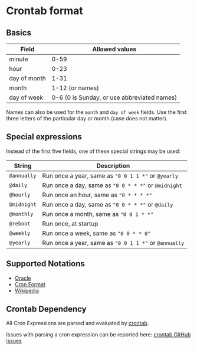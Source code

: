 # Crontab format

## Basics

| Field        | Allowed values                              |
| ------------ | ------------------------------------------- |
| minute       | 0-59                                        |
| hour         | 0-23                                        |
| day of month | 1-31                                        |
| month        | 1-12 (or names)                             |
| day of week  | 0-6 (0 is Sunday, or use abbreviated names) |

Names can also be used for the `month` and `day of week` fields.
Use the first three letters of the particular day or month (case does not matter).

## Special expressions

Instead of the first five fields, one of these special strings may be used:

| String      | Description                                           |
| ----------- | ----------------------------------------------------- |
| `@annually` | Run once a year, same as `"0 0 1 1 *"` or `@yearly`   |
| `@daily`    | Run once a day, same as `"0 0 * * *"` or `@midnight`  |
| `@hourly`   | Run once an hour, same as `"0 * * * *"`               |
| `@midnight` | Run once a day, same as `"0 0 * * *"` or `@daily`     |
| `@monthly`  | Run once a month, same as `"0 0 1 * *"`               |
| `@reboot`   | Run once, at startup                                  |
| `@weekly`   | Run once a week, same as `"0 0 * * 0"`                |
| `@yearly`   | Run once a year, same as `"0 0 1 1 *"` or `@annually` |

## Supported Notations

* [Oracle](https://docs.oracle.com/cd/E12058_01/doc/doc.1014/e12030/cron_expressions.htm)
* [Cron Format](http://www.nncron.ru/help/EN/working/cron-format.htm)
* [Wikipedia](https://en.wikipedia.org/wiki/Cron)

## Crontab Dependency

All Cron Expressions are parsed and evaluated by [crontab](https://hex.pm/packages/crontab).

Issues with parsing a cron expression can be reported here:
[crontab GitHub issues](https://github.com/jshmrtn/crontab/issues)
